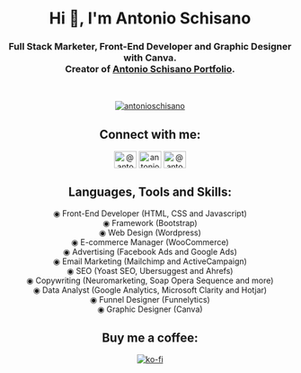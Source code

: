 <h1 align="center">Hi 👋, I'm Antonio Schisano</h1>
<h3 align="center">Full Stack Marketer, Front-End Developer and Graphic Designer with Canva. <br> Creator of <a href="https://antonioschisano.github.io/antonioschisano/" target="_blank">Antonio Schisano Portfolio</a>.</h3>
<br/>

<p align="center"> <a href="https://github.com/antonioschisano/" target="blank"><img src="https://img.shields.io/github/followers/antonioschisano?label=Follow&style=social" alt="antonioschisano" /></a> </p>

<h2 align="center">Connect with me:</h2>
<p align="center">
<a href="https://www.instagram.com/antonio_schisano/" target="blank"><img align="center" src="https://cdn.jsdelivr.net/npm/simple-icons@3.0.1/icons/instagram.svg" alt="@antonio_schisano" height="30" width="40" /></a>
<a href="https://www.facebook.com/antonio.schisano.06/" target="blank"><img align="center" src="https://cdn.jsdelivr.net/npm/simple-icons@3.0.1/icons/facebook.svg" alt="antonioschisano" height="30" width="40" /></a>
<a href="https://twitter.com/antonio_schisan" target="blank"><img align="center" src="https://cdn.jsdelivr.net/npm/simple-icons@3.0.1/icons/twitter.svg" alt="@antonio_schisan" height="30" width="40" /></a>
</p>

<h2 align="center">Languages, Tools and Skills:</h2>
<p align="center">
<text xmlns="http://www.w3.org/2000/svg" text-anchor="middle" y="370" x="410" id="legend">       
<tspan xml:space="preserve">   ◉</tspan> Front-End Developer (HTML, CSS and Javascript)
<br>
<tspan xml:space="preserve">   ◉</tspan> Framework (Bootstrap)
<br>
<tspan xml:space="preserve">   ◉</tspan> Web Design (Wordpress)
<br>
<tspan xml:space="preserve">   ◉</tspan> E-commerce Manager (WooCommerce)
<br>
<tspan xml:space="preserve">   ◉</tspan> Advertising (Facebook Ads and Google Ads)  
<br> 
<tspan xml:space="preserve">   ◉</tspan> Email Marketing (Mailchimp and ActiveCampaign)
<br>
<tspan xml:space="preserve">   ◉</tspan> SEO (Yoast SEO, Ubersuggest and Ahrefs)
<br>
<tspan xml:space="preserve">   ◉</tspan> Copywriting (Neuromarketing, Soap Opera Sequence and more)
<br>
<tspan xml:space="preserve">   ◉</tspan> Data Analyst (Google Analytics, Microsoft Clarity and Hotjar)
<br>
<tspan xml:space="preserve">   ◉</tspan> Funnel Designer (Funnelytics)
<br>
<tspan xml:space="preserve">   ◉</tspan> Graphic Designer (Canva)
</text>
</p>
<h2 align="center">Buy me a coffee:</h2>
<p align="center"><a href="https://ko-fi.com/C0C13ON1Z"><img src="https://ko-fi.com/img/githubbutton_sm.svg" alt="ko-fi"></a></p>
